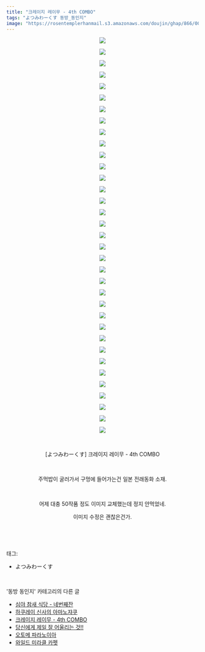 ```yaml
---
title: "크레이지 레이무 - 4th COMBO"
tags: "よつみわーくす 동방_동인지"
image: "https://rosentemplerhanmail.s3.amazonaws.com/doujin/ghap/866/001.jpg"
---
```

<div class="article">
<p style="text-align: center; clear: none; float: none;"><img src="{{ site.imgserver11 }}/ghap/866/001.jpg"/></p>
<p style="text-align: center; clear: none; float: none;"><img src="{{ site.imgserver11 }}/ghap/866/002.jpg"/></p>
<p style="text-align: center; clear: none; float: none;"><img src="{{ site.imgserver11 }}/ghap/866/003.jpg"/></p>
<p style="text-align: center; clear: none; float: none;"><img src="{{ site.imgserver11 }}/ghap/866/004.jpg"/></p>
<p style="text-align: center; clear: none; float: none;"><img src="{{ site.imgserver11 }}/ghap/866/005.jpg"/></p>
<p style="text-align: center; clear: none; float: none;"><img src="{{ site.imgserver11 }}/ghap/866/006.jpg"/></p>
<p style="text-align: center; clear: none; float: none;"><img src="{{ site.imgserver11 }}/ghap/866/007.jpg"/></p>
<p style="text-align: center; clear: none; float: none;"><img src="{{ site.imgserver11 }}/ghap/866/008.jpg"/></p>
<p style="text-align: center; clear: none; float: none;"><img src="{{ site.imgserver11 }}/ghap/866/009.jpg"/></p>
<p style="text-align: center; clear: none; float: none;"><img src="{{ site.imgserver11 }}/ghap/866/010.jpg"/></p>
<p style="text-align: center; clear: none; float: none;"><img src="{{ site.imgserver11 }}/ghap/866/011.jpg"/></p>
<p style="text-align: center; clear: none; float: none;"><img src="{{ site.imgserver11 }}/ghap/866/012.jpg"/></p>
<p style="text-align: center; clear: none; float: none;"><img src="{{ site.imgserver11 }}/ghap/866/013.jpg"/></p>
<p style="text-align: center; clear: none; float: none;"><img src="{{ site.imgserver11 }}/ghap/866/014.jpg"/></p>
<p style="text-align: center; clear: none; float: none;"><img src="{{ site.imgserver11 }}/ghap/866/015.jpg"/></p>
<p style="text-align: center; clear: none; float: none;"><img src="{{ site.imgserver11 }}/ghap/866/016.jpg"/></p>
<p style="text-align: center; clear: none; float: none;"><img src="{{ site.imgserver11 }}/ghap/866/017.jpg"/></p>
<p style="text-align: center; clear: none; float: none;"><img src="{{ site.imgserver11 }}/ghap/866/018.jpg"/></p>
<p style="text-align: center; clear: none; float: none;"><img src="{{ site.imgserver11 }}/ghap/866/019.jpg"/></p>
<p style="text-align: center; clear: none; float: none;"><img src="{{ site.imgserver11 }}/ghap/866/020.jpg"/></p>
<p style="text-align: center; clear: none; float: none;"><img src="{{ site.imgserver11 }}/ghap/866/021.jpg"/></p>
<p style="text-align: center; clear: none; float: none;"><img src="{{ site.imgserver11 }}/ghap/866/022.jpg"/></p>
<p style="text-align: center; clear: none; float: none;"><img src="{{ site.imgserver11 }}/ghap/866/023.jpg"/></p>
<p style="text-align: center; clear: none; float: none;"><img src="{{ site.imgserver11 }}/ghap/866/024.jpg"/></p>
<p style="text-align: center; clear: none; float: none;"><img src="{{ site.imgserver11 }}/ghap/866/025.jpg"/></p>
<p style="text-align: center; clear: none; float: none;"><img src="{{ site.imgserver11 }}/ghap/866/026.jpg"/></p>
<p style="text-align: center; clear: none; float: none;"><img src="{{ site.imgserver11 }}/ghap/866/027.jpg"/></p>
<p style="text-align: center; clear: none; float: none;"><img src="{{ site.imgserver11 }}/ghap/866/028.jpg"/></p>
<p style="text-align: center; clear: none; float: none;"><img src="{{ site.imgserver11 }}/ghap/866/029.jpg"/></p>
<p style="text-align: center; clear: none; float: none;"><img src="{{ site.imgserver11 }}/ghap/866/030.jpg"/></p>
<p style="text-align: center; clear: none; float: none;"><img src="{{ site.imgserver11 }}/ghap/866/031.jpg"/></p>
<p style="text-align: center; clear: none; float: none;"><img src="{{ site.imgserver11 }}/ghap/866/032.jpg"/></p>
<p style="text-align: center; clear: none; float: none;"><img src="{{ site.imgserver11 }}/ghap/866/033.jpg"/></p>
<p style="text-align: center; clear: none; float: none;"><img src="{{ site.imgserver11 }}/ghap/866/034.jpg"/></p>
<p style="text-align: center; clear: none; float: none;"><img src="{{ site.imgserver11 }}/ghap/866/035.jpg"/></p>
<p style="text-align: center; clear: none; float: none;"><br/></p>
<p style="text-align: center; clear: none; float: none;">[よつみわーくす] 크레이지 레이무 - 4th COMBO</p>
<p style="text-align: center; clear: none; float: none;"><br/></p>
<p style="text-align: center; clear: none; float: none;">주먹밥이 굴러가서 구멍에 들어가는건 일본 전래동화 소재.</p>
<p style="text-align: center; clear: none; float: none;"><br/></p>
<p style="text-align: center; clear: none; float: none;">어제 대충 50작품 정도 이미지 교체했는데 정지 안먹었네.</p>
<p style="text-align: center; clear: none; float: none;">이미지 수정은 괜찮은건가.</p>
<p><br/></p>
</div><br/>
<div class="tagTrail">
<p>태그: </p>
<ul>
<li>よつみわーくす</li>
</ul>
</div><br/>
<div class="another">
<p>'동방 동인지' 카테고리의 다른 글</p>
<ul>
<li><a href="/ghap_868">심야 참새 식당 - 네번째잔</a></li>
<li><a href="/ghap_867">하쿠레이 신사의 아마노쟈쿠</a></li>
<li><a href="/ghap_866">크레이지 레이무 - 4th COMBO</a></li>
<li><a href="/ghap_863">당신에게 제일 잘 어울리는 것!!</a></li>
<li><a href="/ghap_862">오토메 파라노이아</a></li>
<li><a href="/ghap_861">와일드 미라클 카펫</a></li>
</ul>
</div><br/>
<div class="cb_module cb_fluid">
<div class="cb_wrt cb_profile">
</div><!-- commentList close -->
</div><br/>
